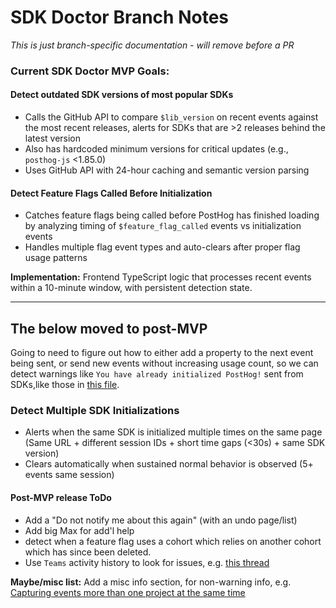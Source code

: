 # SDK Doctor Branch Notes

*This is just branch-specific documentation - will remove before a PR*

### Current SDK Doctor MVP Goals:

#### Detect outdated SDK versions of most popular SDKs
- Calls the GitHub API to compare `$lib_version` on recent events against the most recent releases, alerts for SDKs that are >2 releases behind the latest version
- Also has hardcoded minimum versions for critical updates (e.g., `posthog-js` <1.85.0)
- Uses GitHub API with 24-hour caching and semantic version parsing

#### Detect Feature Flags Called Before Initialization
- Catches feature flags being called before PostHog has finished loading by analyzing timing of `$feature_flag_called` events vs initialization events
- Handles multiple flag event types and auto-clears after proper flag usage patterns

**Implementation:** Frontend TypeScript logic that processes recent events within a 10-minute window, with persistent detection state.

---

## The below moved to post-MVP
Going to need to figure out how to either add a property to the next event being sent, or send new events without increasing usage count, so we can detect warnings like `You have already initialized PostHog!` sent from SDKs,like those in [this file](https://github.com/PostHog/posthog-js/blob/f6fdd8ecd8b011162e34263f7096e190b4b9c453/packages/browser/src/posthog-core.ts#L464).

### Detect Multiple SDK Initializations
- Alerts when the same SDK is initialized multiple times on the same page (Same URL + different session IDs + short time gaps (<30s) + same SDK version)
- Clears automatically when sustained normal behavior is observed (5+ events same session)

#### Post-MVP release ToDo
- Add a "Do not notify me about this again" (with an undo page/list)
- Add big Max for add'l help
- detect when a feature flag  uses a cohort which relies on another cohort which has since been deleted.
- Use `Teams` activity history to look for issues, e.g. [this thread](https://posthog.slack.com/archives/C03PB072FMJ/p1754557639664509)

**Maybe/misc list:**
Add a misc info section, for non-warning info, e.g. [Capturing events more than one project at the same time](https://posthog.com/docs/libraries/js#running-more-than-one-instance-of-posthog-at-the-same-time)
